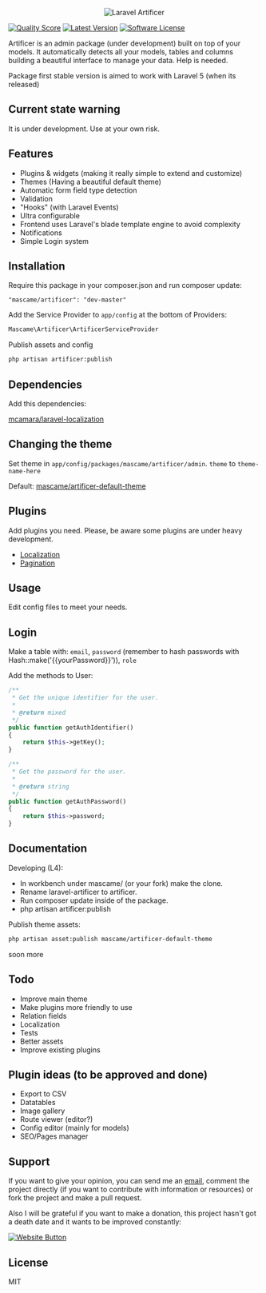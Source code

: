 <p align="center">
  <img src="https://cloud.githubusercontent.com/assets/642299/5885691/45c6fcf8-a374-11e4-96e3-51891f2ca238.jpg" alt="Laravel Artificer"/>
</p>

[![Quality Score](https://img.shields.io/scrutinizer/g/marcmascarell/laravel-artificer.svg?style=flat-square)](https://scrutinizer-ci.com/g/marcmascarell/laravel-artificer/)
[![Latest Version](https://img.shields.io/github/release/marcmascarell/laravel-artificer.svg?style=flat-square)](https://github.com/marcmascarell/laravel-artificer/releases)
[![Software License](https://img.shields.io/badge/license-MIT-brightgreen.svg?style=flat-square)](LICENSE.md)

Artificer is an admin package (under development) built on top of your models. It automatically detects all your models, tables and columns building a beautiful interface to manage your data. Help is needed.

Package first stable version is aimed to work with Laravel 5 (when its released)

Current state warning
----
It is under development. Use at your own risk.

Features
----

  - Plugins & widgets (making it really simple to extend and customize)
  - Themes (Having a beautiful default theme)
  - Automatic form field type detection
  - Validation
  - "Hooks" (with Laravel Events)
  - Ultra configurable
  - Frontend uses Laravel's blade template engine to avoid complexity
  - Notifications
  - Simple Login system

Installation
--------------
Require this package in your composer.json and run composer update:

    "mascame/artificer": "dev-master"

Add the Service Provider to `app/config` at the bottom of Providers:

```php
Mascame\Artificer\ArtificerServiceProvider
```
Publish assets and config

```sh
php artisan artificer:publish
```

Dependencies
----
Add this dependencies: 

[mcamara/laravel-localization](https://github.com/mcamara/laravel-localization)

Changing the theme
----
Set theme in `app/config/packages/mascame/artificer/admin`. `theme` to `theme-name-here` 

Default: [mascame/artificer-default-theme](https://github.com/marcmascarell/artificer-default-theme/)

Plugins
----

Add plugins you need. Please, be aware some plugins are under heavy development.

* [Localization](https://github.com/marcmascarell/artificer-localization-plugin)
* [Pagination](https://github.com/marcmascarell/artificer-pagination-plugin)

Usage
--------------
Edit config files to meet your needs.

Login
-------------
Make a table with: `email`, `password` (remember to hash passwords with Hash::make('{{yourPassword}}')), `role`

Add the methods to User:

```php
/**
 * Get the unique identifier for the user.
 *
 * @return mixed
 */
public function getAuthIdentifier()
{
    return $this->getKey();
}

/**
 * Get the password for the user.
 *
 * @return string
 */
public function getAuthPassword()
{
    return $this->password;
}
```

Documentation
--------------

Developing (L4):

* In workbench under mascame/ (or your fork) make the clone.
* Rename laravel-artificer to artificer.
* Run composer update inside of the package.
* php artisan artificer:publish

Publish theme assets:

```sh
php artisan asset:publish mascame/artificer-default-theme
```

soon more

Todo
-----------

* Improve main theme
* Make plugins more friendly to use
* Relation fields
* Localization
* Tests
* Better assets
* Improve existing plugins

Plugin ideas (to be approved and done)
-----------

* Export to CSV
* Datatables
* Image gallery
* Route viewer (editor?)
* Config editor (mainly for models)
* SEO/Pages manager

Support
----

If you want to give your opinion, you can send me an [email](mailto:marcmascarell@gmail.com), comment the project directly (if you want to contribute with information or resources) or fork the project and make a pull request.

Also I will be grateful if you want to make a donation, this project hasn't got a death date and it wants to be improved constantly:

[![Website Button](http://www.rahmenversand.com/images/paypal_logo_klein.gif "Donate!")](https://www.paypal.com/cgi-bin/webscr?cmd=_donations&business=marcmascarell%40gmail%2ecom&lc=US&item_name=Artificer%20Development&no_note=0&currency_code=EUR&bn=PP%2dDonationsBF%3abtn_donateCC_LG%2egif%3aNonHostedGuest&amount=5 "Contribute to the project")


License
----

MIT
